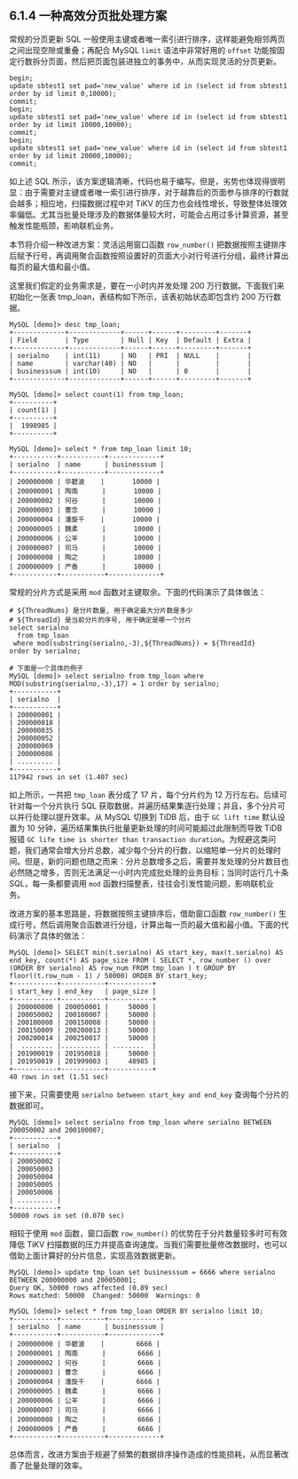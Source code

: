 ## 6.1.4 一种高效分页批处理方案

常规的分页更新 SQL 一般使用主键或者唯一索引进行排序，这样能避免相邻两页之间出现空隙或重叠；再配合 MySQL `limit` 语法中非常好用的 `offset` 功能按固定行数拆分页面，然后把页面包装进独立的事务中，从而实现灵活的分页更新。

```
begin;
update sbtest1 set pad='new_value' where id in (select id from sbtest1 order by id limit 0,10000);
commit;
begin;
update sbtest1 set pad='new_value' where id in (select id from sbtest1 order by id limit 10000,10000);
commit;
begin;
update sbtest1 set pad='new_value' where id in (select id from sbtest1 order by id limit 20000,10000);
commit;
```
如上述 SQL 所示，该方案逻辑清晰，代码也易于编写。但是，劣势也体现得很明显：由于需要对主键或者唯一索引进行排序，对于越靠后的页面参与排序的行数就会越多；相应地，扫描数据过程中对 TiKV 的压力也会线性增长，导致整体处理效率偏低。尤其当批量处理涉及的数据体量较大时，可能会占用过多计算资源，甚至触发性能瓶颈，影响联机业务。

本节将介绍一种改进方案：灵活运用窗口函数 `row_number()` 把数据按照主键排序后赋予行号，再调用聚合函数按照设置好的页面大小对行号进行分组，最终计算出每页的最大值和最小值。

这里我们假定的业务需求是，要在一小时内并发处理 200 万行数据。下面我们来初始化一张表 tmp_loan，表结构如下所示，该表初始状态即包含约 200 万行数据。

```
MySQL [demo]> desc tmp_loan;
+-------------+-------------+------+------+---------+-------+
| Field       | Type        | Null | Key  | Default | Extra |
+-------------+-------------+------+------+---------+-------+
| serialno    | int(11)     | NO   | PRI  | NULL    |       |
| name        | varchar(40) | NO   |      |         |       |
| businesssum | int(10)     | NO   |      | 0       |       |
+-------------+-------------+------+------+---------+-------+

MySQL [demo]> select count(1) from tmp_loan;
+----------+
| count(1) |
+----------+
|  1998985 |
+----------+

MySQL [demo]> select * from tmp_loan limit 10;
+-----------+-----------+-------------+
| serialno  | name      | businesssum |
+-----------+-----------+-------------+
| 200000000 | 华碧波    |       10000 |
| 200000001 | 陶南      |       10000 |
| 200000002 | 何谷      |       10000 |
| 200000003 | 曹念      |       10000 |
| 200000004 | 潘旋千    |       10000 |
| 200000005 | 魏柔      |       10000 |
| 200000006 | 公羊      |       10000 |
| 200000007 | 司马      |       10000 |
| 200000008 | 陶之      |       10000 |
| 200000009 | 严香      |       10000 |
+-----------+-----------+-------------+
```

常规的分片方式是采用 `mod` 函数对主键取余。下面的代码演示了具体做法：

```
# ${ThreadNums} 是分片数量, 用于确定最大分片数是多少
# ${ThreadId} 是当前分片的序号, 用于确定是哪一个分片  
select serialno 
  from tmp_loan 
 where mod(substring(serialno,-3),${ThreadNums}) = ${ThreadId} 
order by serialno;

# 下面是一个具体的例子
MySQL [demo]> select serialno from tmp_loan where MOD(substring(serialno,-3),17) = 1 order by serialno;
+-----------+
| serialno  |
+-----------+
| 200000001 |
| 200000018 |
| 200000035 |
| 200000052 |
| 200000069 |
| 200000086 |
| ......... |
+-----------+
117942 rows in set (1.407 sec)
```

如上所示，一共把 `tmp_loan` 表分成了 17 片，每个分片约为 12 万行左右。后续可针对每一个分片执行 SQL 获取数据，并遍历结果集逐行处理；并且，多个分片可以并行处理以提升效率。从 MySQL 切换到 TiDB 后，由于 `GC lift time` 默认设置为 10 分钟，遍历结果集执行批量更新处理的时间可能超过此限制而导致 TiDB 报错 `GC life time is shorter than transaction duration`。为规避这类问题，我们通常会增大分片总数，减少每个分片的行数，以缩短单一分片的处理时间。但是，新的问题也随之而来：分片总数增多之后，需要并发处理的分片数目也必然随之增多，否则无法满足一小时内完成批处理的业务目标；当同时运行几十条 SQL，每一条都要调用 `mod` 函数扫描整表，往往会引发性能问题，影响联机业务。

改进方案的基本思路是，将数据按照主键排序后，借助窗口函数 `row_number()` 生成行号，然后调用聚合函数进行分组，计算出每一页的最大值和最小值。下面的代码演示了具体的做法：

```
MySQL [demo]> SELECT min(t.serialno) AS start_key, max(t.serialno) AS end_key, count(*) AS page_size FROM ( SELECT *, row_number () over (ORDER BY serialno) AS row_num FROM tmp_loan ) t GROUP BY floor((t.row_num - 1) / 50000) ORDER BY start_key;
+-----------+-----------+-----------+
| start_key | end_key   | page_size |
+-----------+-----------+-----------+
| 200000000 | 200050001 |     50000 |
| 200050002 | 200100007 |     50000 |
| 200100008 | 200150008 |     50000 |
| 200150009 | 200200013 |     50000 |
| 200200014 | 200250017 |     50000 |
|  ........ |.......... | ........  |
| 201900019 | 201950018 |     50000 |
| 201950019 | 201999003 |     48985 |
+-----------+-----------+-----------+
40 rows in set (1.51 sec)
```

接下来，只需要使用 `serialno between start_key and end_key` 查询每个分片的数据即可。

```
MySQL [demo]> select serialno from tmp_loan where serialno BETWEEN 200050002 and 200100007;
+-----------+
| serialno  |
+-----------+
| 200050002 |
| 200050003 |
| 200050004 |
| 200050005 |
| 200050006 |
| ......... |
+-----------+
50000 rows in set (0.070 sec)
```

相较于使用 `mod` 函数，窗口函数 `row_number()` 的优势在于分片数量较多时可有效降低 TiKV 扫描数据的压力并提高查询速度。当我们需要批量修改数据时，也可以借助上面计算好的分片信息，实现高效数据更新。

```
MySQL [demo]> update tmp_loan set businesssum = 6666 where serialno BETWEEN 200000000 and 200050001;
Query OK, 50000 rows affected (0.89 sec)
Rows matched: 50000  Changed: 50000  Warnings: 0

MySQL [demo]> select * from tmp_loan ORDER BY serialno limit 10;
+-----------+-----------+-------------+
| serialno  | name      | businesssum |
+-----------+-----------+-------------+
| 200000000 | 华碧波    |        6666 |
| 200000001 | 陶南      |        6666 |
| 200000002 | 何谷      |        6666 |
| 200000003 | 曹念      |        6666 |
| 200000004 | 潘旋千    |        6666 |
| 200000005 | 魏柔      |        6666 |
| 200000006 | 公羊      |        6666 |
| 200000007 | 司马      |        6666 |
| 200000008 | 陶之      |        6666 |
| 200000009 | 严香      |        6666 |
+-----------+-----------+-------------+
```

总体而言，改进方案由于规避了频繁的数据排序操作造成的性能损耗，从而显著改善了批量处理的效率。
